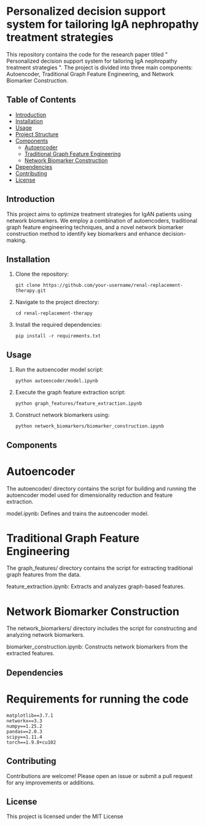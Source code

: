 # Personalized decision support system for tailoring IgA nephropathy treatment strategies 



This repository contains the code for the research paper titled " Personalized decision support system for tailoring IgA nephropathy treatment strategies ". The project is divided into three main components: Autoencoder, Traditional Graph Feature Engineering, and Network Biomarker Construction.

## Table of Contents
- [Introduction](#introduction)
- [Installation](#installation)
- [Usage](#usage)
- [Project Structure](#project-structure)
- [Components](#components)
  - [Autoencoder](#autoencoder)
  - [Traditional Graph Feature Engineering](#traditional-graph-feature-engineering)
  - [Network Biomarker Construction](#network-biomarker-construction)
- [Dependencies](#dependencies)
- [Contributing](#contributing)
- [License](#license)


## Introduction

This project aims to optimize treatment strategies for IgAN patients using network biomarkers. We employ a combination of autoencoders, traditional graph feature engineering techniques, and a novel network biomarker construction method to identify key biomarkers and enhance decision-making.

## Installation

1. Clone the repository:
   <pre><code>git clone https://github.com/your-username/renal-replacement-therapy.git</code></pre>

2. Navigate to the project directory:
   <pre><code>cd renal-replacement-therapy</code></pre>

3. Install the required dependencies:
   <pre><code>pip install -r requirements.txt</code></pre>

## Usage

1. Run the autoencoder model script:
   <pre><code>python autoencoder/model.ipynb</code></pre>

2. Execute the graph feature extraction script:
   <pre><code>python graph_features/feature_extraction.ipynb</code></pre>

3. Construct network biomarkers using:
   <pre><code>python network_biomarkers/biomarker_construction.ipynb</code></pre>




## Components

# Autoencoder
The autoencoder/ directory contains the script for building and running the autoencoder model used for dimensionality reduction and feature extraction.

model.ipynb: Defines and trains the autoencoder model.

# Traditional Graph Feature Engineering
The graph_features/ directory contains the script for extracting traditional graph features from the data.

feature_extraction.ipynb: Extracts and analyzes graph-based features.

# Network Biomarker Construction
The network_biomarkers/ directory includes the script for constructing and analyzing network biomarkers.

biomarker_construction.ipynb: Constructs network biomarkers from the extracted features.

## Dependencies

# Requirements for running the code

```
matplotlib==3.7.1
networkx==3.3
numpy==1.25.2
pandas==2.0.3
scipy==1.11.4
torch==1.9.0+cu102

```

## Contributing
Contributions are welcome! Please open an issue or submit a pull request for any improvements or additions.

## License
This project is licensed under the MIT License
